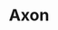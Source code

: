 ---
title: 'Axon'
description: 'A graph based note-taking app, where each node is a markdown editor, and each edge visualizes connections between notes.'
image:
    url: '/images/GitHub.webp'
    alt: 'GitHub wallpaper'
platform: Web
stack: React, TypeScript
links:
  - name: 'Website'
    url: 'https://astro-milky-way.netlify.app/'
  - name: 'GitHub'
    url: 'https://github.com/ttomczak3/Milky-Way'
---